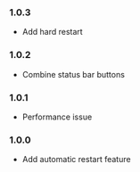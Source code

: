 ### 1.0.3

- Add hard restart

### 1.0.2

- Combine status bar buttons

### 1.0.1

- Performance issue

### 1.0.0

- Add automatic restart feature
